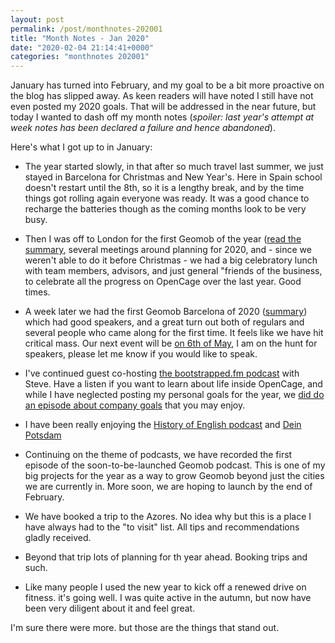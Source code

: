 ```yaml
---
layout: post
permalink: /post/monthnotes-202001
title: "Month Notes - Jan 2020"
date: "2020-02-04 21:14:41+0000"
categories: "monthnotes 202001"
---
```



January has turned into February, and my goal to be a bit more proactive on the blog has slipped away. As keen readers will have noted I still have not 
even posted my 2020 goals. That will be addressed in the near future, but today I wanted to dash off my month notes (_spoiler: last year's attempt at week notes has been declared a failure and hence abandoned_).

Here's what I got up to in January:

* The year started slowly, in that after so much travel last summer, we just 
stayed in Barcelona for Christmas and New Year's. Here in Spain school doesn't
restart until the 8th, so it is a lengthy break, and by the time things got 
rolling again everyone was ready. It was a good chance to recharge the batteries though as the coming months look to be very busy.

* Then I was off to London for the first Geomob of the year ([read the summary](https://twitter.com/geomob/status/1215188531599069185), several meetings around planning for 2020, and - since we weren't able to do it before Christmas - we had a big celebratory lunch with team members, advisors, and just general "friends of the business, to celebrate all the progress on OpenCage over the last year. Good times.

* A week later we had the first Geomob Barcelona of 2020 ([summary](https://twitter.com/geomob/status/1217706889280217089)) which had good speakers, and a great turn out both of regulars and several people who came along for the first time. It feels like we have hit critical mass. Our next event will be [on 6th of May](https://thegeomob.com/post/may-6th-2020-geomobbcn-details), I am on the hunt for speakers, please let me know if you would like to speak.

* I've continued guest co-hosting [the bootstrapped.fm podcast](https://bootstrapped.fm) with Steve. Have a listen if you want to learn about life inside OpenCage, and while I have neglected posting my personal goals for the year, we [did do an episode about company goals](https://bootstrapped.fm/2020/01/31/124-goals-for-2020/) that you may enjoy.

* I have been really enjoying the [History of English podcast](https://historyofenglishpodcast.com/) and [Dein Potsdam](https://www.potsdamtourismus.de/podcast/)

* Continuing on the theme of podcasts, we have recorded the first episode of the soon-to-be-launched Geomob podcast. This is one of my big projects for the year as a way to grow Geomob beyond just the cities we are currently in. More soon, we are hoping to launch by the end of February.

* We have booked a trip to the Azores. No idea why but this is a place I have always had to the "to visit" list. All tips and recommendations gladly received. 

* Beyond that trip lots of planning for th year ahead. Booking trips and such.

* Like many people I used the new year to kick off a renewed drive on fitness. it's going well. I was quite active in the autumn, but now have been very diligent about it and feel great.

I'm sure there were more. but those are the things that stand out.

 

